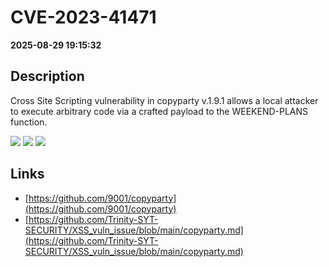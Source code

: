 # CVE-2023-41471

**2025-08-29 19:15:32**

## Description
Cross Site Scripting vulnerability in copyparty v.1.9.1 allows a local attacker to execute arbitrary code via a crafted payload to the WEEKEND-PLANS function.

![](https://img.shields.io/static/v1?label=Score&message=7.8&color=red)
![](https://img.shields.io/static/v1?label=Severity&message=HIGH&color=red)
![](https://img.shields.io/static/v1?label=CWE&message=XSS&color=green)

## Links
- [https://github.com/9001/copyparty](https://github.com/9001/copyparty)
- [https://github.com/Trinity-SYT-SECURITY/XSS_vuln_issue/blob/main/copyparty.md](https://github.com/Trinity-SYT-SECURITY/XSS_vuln_issue/blob/main/copyparty.md)
